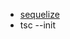 * [sequelize](https://github.com/MiYogurt/nodelover-books/blob/master/sequelize/SUMMARY.md)
* tsc --init   